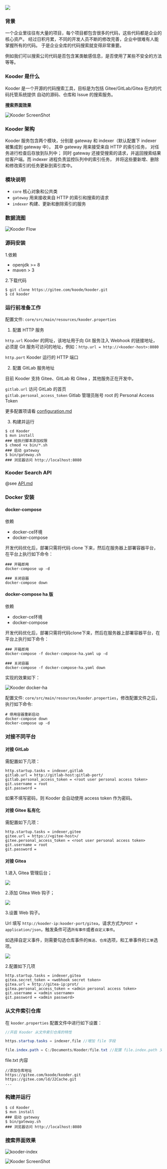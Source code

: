 ![](./gateway/src/main/webapp/img/kooder_logo.png)

### 背景

一个企业里往往有大量的项目，每个项目都包含很多的代码，这些代码都是企业的核心资产。
经过日积月累，不同的开发人员不断的修改完善，企业中很难有人能掌握所有的代码。
于是企业全库的代码搜索就变得非常重要。

例如我们可以搜索公司代码是否包含某类敏感信息，是否使用了某些不安全的方法等等。

### Kooder 是什么

Kooder 是一个开源的代码搜索工具，目标是为包括 Gitee/GitLab/Gitea 在内的代码托管系统提供
自动的源码、仓库和 Issue 的搜索服务。

**搜索界面效果**

![Kooder ScreenShot](docs/img/screenshot.png)

### Kooder 架构

Kooder 服务包含两个模块，分别是 gateway 和 indexer（默认配置下 indexer 被集成到 gateway 中）。
其中 gateway 用来接受来自 HTTP 的索引任务， 对任务进行检查后存放到队列中；
同时 gateway 还接受搜索的请求，并返回搜索结果给客户端。而 indexer 进程负责监控队列中的索引任务，
并将这些要新增、删除和修改索引的任务更新到索引库中。

### 模块说明

* `core`    核心对象和公共类
* `gateway` 用来接收来自 HTTP 的索引和搜索的请求
* `indexer` 构建、更新和删除索引的服务

### 数据流图

![Kooder Flow](docs/img/gsearch-flow.png)

### 源码安装

1.依赖

* openjdk >= 8
* maven > 3

2.下载代码

```
$ git clone https://gitee.com/koode/kooder.git
$ cd kooder
```

### 运行前准备工作

配置文件: `core/src/main/resources/kooder.properties`

1. 配置 HTTP 服务

`http.url` Kooder 的网址，该地址用于向 Git 服务注入 Webhook 的链接地址，
必须是 Git 服务可访问的地址，例如：`http.url = http://<kooder-host>:8080`

`http.port`  Kooder 运行的 HTTP 端口

2. 配置 GitLab 服务地址

目前 Kooder 支持 Gitee、GitLab 和 Gitea ，其他服务正在开发中。

`gitlab.url`  访问 GitLab 的首页  
`gitlab.personal_access_token`  Gitlab 管理员账号 root 的 Personal Access Token

更多配置项请看 [configuration.md](docs/configuration.md)

3. 构建并运行

```
$ cd Kooder
$ mvn install
### 给执行脚本添加权限
$ chmod +x bin/*.sh
### 启动 gateway
$ bin/gateway.sh
### 浏览器访问 http://localhost:8080
```

### Kooder Search API

@see [API.md](docs/API.md)

### Docker 安装

#### docker-compose
依赖
* docker-ce环境
* docker-compose

开发代码优化后，部署只需将代码 clone 下来，然后在服务器上部署容器平台，在平台上执行如下命令：
```
### 开箱即用
docker-compose up -d 

### 关闭容器
docker-compose down
```



#### docker-compose ha 版
依赖
* docker-ce环境
* docker-compose

开发代码优化后，部署只需将代码clone下来，然后在服务器上部署容器平台，在平台上执行如下命令：
```
### 开箱即用
docker-compose -f docker-compose-ha.yaml up -d

### 关闭容器
docker-compose -f docker-compose-ha.yaml down
```


实现的效果如下：

![Kooder docker-ha](docs/img/docker-ha-kooder.png)


配置文件: `core/src/main/resources/kooder.properties`，修改配置文件之后，执行如下命令:

```
# 停用容器重新启动
docker-compose down
docker-compose up -d
```

### 对接不同平台

#### 对接 GitLab

需配置如下几项：

```
http.startup.tasks = indexer,gitlab
gitlab.url = http://gitlab-host:gitlab-port/  
gitlab.personal_access_token = <root user personal access token>  
git.username = root  
git.password =  
```

如果不填写密码，则 Kooder 会自动使用 access token 作为密码。

#### 对接 Gitee 私有化

需配置如下几项：

```
http.startup.tasks = indexer,gitee
gitee.url = https://<gitee-host>/  
gitee.personal_access_token = <root user personal access token>  
git.username = root  
git.password =  
```

#### 对接 Gitea

1.进入 Gitea 管理后台；

![](./docs/img/gitea_webhook.png)

2.添加 Gitea Web 钩子；

![](./docs/img/gitea_webhook_select.png)

3.设置 Web 钩子。

Url 填写 `http://kooder-ip:kooder-port/gitea`，请求方式为`POST + application/json`，触发条件可选`所有事件`或者`自定义事件`。

如选择自定义事件，则需要勾选仓库事件的`推送`、`仓库`选项，和工单事件的`工单`选项。

![](./docs/img/gitea_webhook_setting.png)


2.配置如下几项

```
http.startup.tasks = indexer,gitea
gitea.secret_token = <webhook secret token>
gitea.url = http://gitea-ip:prot/
gitea.personal_access_token = <admin personal access token>
git.username = <admin username>
git.password = <admin password>
```

### 从文件索引仓库

在 `kooder.properties` 配置文件中进行如下设置：
```java
//开启 Kooder 从文件索引仓库的特性

https.startup.tasks = indexer,file //增加 file 字段

file.index.path = C:/Documents/Kooder/file.txt //配置 file.index.path 文件路径（file.txt 为本地文件，路径可自行配置）
```
file.txt 内容
```
//添加仓库地址
https://gitee.com/koode/kooder.git
https://gitee.com/ld/J2Cache.git
...
```


### 构建并运行

```
$ cd Kooder
$ mvn install
### 启动 gateway
$ bin/gateway.sh
### 浏览器访问 http://localhost:8080
```


### 搜索界面效果
![kooder-index](docs/img/kooder-index.png)

![Kooder ScreenShot](docs/img/screenshot.png)

